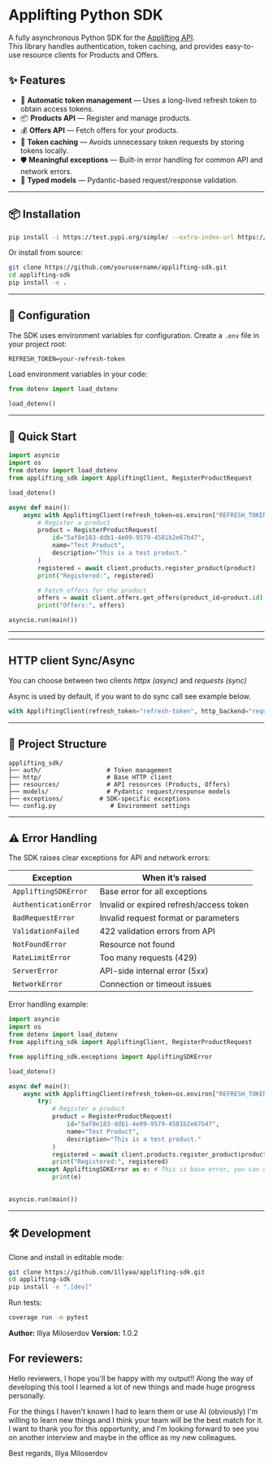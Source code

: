 
# Applifting Python SDK

A fully asynchronous Python SDK for the [Applifting API](https://python.exercise.applifting.cz/).  
This library handles authentication, token caching, and provides easy-to-use resource clients for Products and Offers.

## ✨ Features

- 🔑 **Automatic token management** — Uses a long-lived refresh token to obtain access tokens.
- 📦 **Products API** — Register and manage products.
- 💰 **Offers API** — Fetch offers for your products.
- 💾 **Token caching** — Avoids unnecessary token requests by storing tokens locally.
- 🛡 **Meaningful exceptions** — Built-in error handling for common API and network errors.
- 🧪 **Typed models** — Pydantic-based request/response validation.

---

## 📦 Installation

```bash
pip install -i https://test.pypi.org/simple/ --extra-index-url https://pypi.org/simple/ applifting-sdk-1llyaa==1.0.2
````

Or install from source:

```bash
git clone https://github.com/yourusername/applifting-sdk.git
cd applifting-sdk
pip install -e .
```

---

## 🔧 Configuration

The SDK uses environment variables for configuration. Create a `.env` file in your project root:

```env
REFRESH_TOKEN=your-refresh-token
```

Load environment variables in your code:

```python
from dotenv import load_dotenv

load_dotenv()
```

---

## 🚀 Quick Start

```python
import asyncio
import os
from dotenv import load_dotenv
from applifting_sdk import AppliftingClient, RegisterProductRequest

load_dotenv()

async def main():
    async with AppliftingClient(refresh_token=os.environ["REFRESH_TOKEN"]) as client:
        # Register a product
        product = RegisterProductRequest(
            id="5af8e183-ddb1-4e09-9579-4581b2e67b47",
            name="Test Product",
            description="This is a test product."
        )
        registered = await client.products.register_product(product)
        print("Registered:", registered)

        # Fetch offers for the product
        offers = await client.offers.get_offers(product_id=product.id)
        print("Offers:", offers)

asyncio.run(main())
```

---

---

## HTTP client Sync/Async

You can choose between two clients *httpx (async)* and *requests (sync)*

Async is used by default, if you want to do sync call see example below.

```python
with AppliftingClient(refresh_token="refresh-token", http_backend="requests") as client:
```

---

## 📂 Project Structure

```
applifting_sdk/
├── auth/                  # Token management
├── http/                  # Base HTTP client
├── resources/             # API resources (Products, Offers)
├── models/                # Pydantic request/response models
├── exceptions/          # SDK-specific exceptions
└── config.py               # Environment settings
```

---

## ⚠ Error Handling

The SDK raises clear exceptions for API and network errors:

| Exception             | When it’s raised                            |
| --------------------- |---------------------------------------------|
| `AppliftingSDKError` | Base error for all exceptions               |
| `AuthenticationError` | Invalid or expired refresh/access token     |
| `BadRequestError`     | Invalid request format or parameters        |
| `ValidationFailed`    | 422 validation errors from API              |
| `NotFoundError`       | Resource not found                          |
| `RateLimitError`      | Too many requests (429)                     |
| `ServerError`         | API-side internal error (5xx)               |
| `NetworkError`        | Connection or timeout issues                |

Error handling example:
```python
import asyncio
import os
from dotenv import load_dotenv
from applifting_sdk import AppliftingClient, RegisterProductRequest

from applifting_sdk.exceptions import AppliftingSDKError

load_dotenv()

async def main():
    async with AppliftingClient(refresh_token=os.environ["REFRESH_TOKEN"]) as client:
        try:
            # Register a product
            product = RegisterProductRequest(
                id="5af8e183-ddb1-4e09-9579-4581b2e67b47",
                name="Test Product",
                description="This is a test product."
            )
            registered = await client.products.register_product(product)
            print("Registered:", registered)
        except AppliftingSDKError as e: # This is base error, you can use any other listed above
            print(e)
        

asyncio.run(main())
```
---

## 🛠 Development

Clone and install in editable mode:

```bash
git clone https://github.com/1llyaa/applifting-sdk.git
cd applifting-sdk
pip install -e ".[dev]"
```

Run tests:

```bash
coverage run -m pytest
```


**Author:** Illya Miloserdov
**Version:** 1.0.2

## For reviewers:
Hello reviewers, I hope you'll be happy with my output!! 
Along the way of developing this tool I learned a lot of new things and made huge progress personally.

For the things I haven't known I had to learn them or use AI (obviously)
I'm willing to learn new things and I think your team will be the best match for it.
I want to thank you for this opportunity, and I'm looking forward to see you on another interview and maybe in the 
office as my new colleagues.  

Best regards,
Illya Miloserdov
